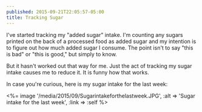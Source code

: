 ```yaml
---
published: 2015-09-21T22:05:57-05:00
title: Tracking Sugar
---
```

I've started tracking my "added sugar" intake. I'm counting any sugars printed on the back of a processed food as added sugar and my intention is to figure out how much added sugar I consume. The point isn't to say "this is bad" or "this is good," but simply to know.

But it hasn't worked out that way for me. Just the act of tracking my sugar intake causes me to reduce it. It is funny how that works.

In case you're curious, here is my sugar intake for the last week:

<%= image '/media/2015/09/Sugarintakeforthelastweek.JPG', :alt => 'Sugar intake for the last week', :link => :self %>